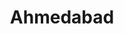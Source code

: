 ---
title: "Ahmedabad"
translationKey: ahmedabad
id: city
type: "city" 
tags: ["Cities", "Ahmedabad"] 
---